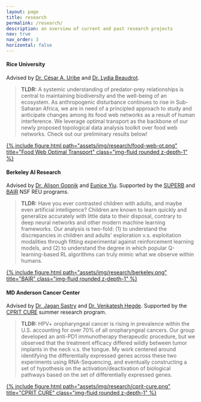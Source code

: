 ```yaml
---
layout: page
title: research
permalink: /research/
description: an overview of current and past research projects
nav: true
nav_order: 3
horizontal: false
---
```


#### **Rice University**

Advised by [Dr. C&eacute;sar A. Uribe](https://cauribe.rice.edu/) and [Dr. Lydia Beaudrot](https://lydiabeaudrot.weebly.com/).

> **TLDR:** A systemic understanding of predator-prey relationships is central to maintaining biodiversity and the well-being of an ecosystem. As anthropogenic disturbance continues to rise in Sub-Saharan Africa, we are in need of a principled approach to study and anticipate changes among its food web networks as a result of human interference. We leverage optimal transport as the backbone of our newly proposed topological data analysis toolkit over food web networks. Check out our preliminary results below!
<div class="row">
    <a href="/assets/pdf/food-web-ot.pdf">
        <div class="col-sm mt-3 mt-md-0">
            {% include figure.html path="assets/img/research/food-web-ot.png" title="Food Web Optimal Transport" class="img-fluid rounded z-depth-1" %}
        </div>
    </a>
</div>

#### **Berkeley AI Research**

Advised by [Dr. Alison Gopnik](http://www.gopniklab.berkeley.edu/alison) and [Eunice Yiu](https://www.linkedin.com/in/euniceyiu). Supported by the [SUPERB](https://eecs.berkeley.edu/resources/undergrads/research/superb) and [BAIR](https://bair.berkeley.edu/reu.html) NSF REU programs. 

> **TLDR:** Have you ever contrasted children with adults, and maybe even artificial intelligence? Children are known to learn quickly and generalize accurately with little data to their disposal, contrary to deep neural networks and other modern machine learning frameworks. Our analysis is two-fold: (1) to understand the discrepancies in children and adults' exploration v.s. exploitation modalities through fitting experimental against reinforcement learning models, and (2) to understand the degree in which popular Q-learning-based RL algorithms can truly mimic what we observe within humans.
<div class="row">
    <a href="/assets/pdf/berkeley.pdf">
        <div class="col-sm mt-3 mt-md-0">
            {% include figure.html path="assets/img/research/berkeley.png" title="BAIR" class="img-fluid rounded z-depth-1" %}
        </div>
    </a>
</div>


#### **MD Anderson Cancer Center**

Advised by [Dr. Jagan Sastry](https://faculty.mdanderson.org/profiles/jagannadha_sastry.html) and [Dr. Venkatesh Hegde](https://www.researchgate.net/profile/Venkatesh-Hegde). Supported by the [CPRIT CURE](https://www.mdanderson.org/education-training/degrees-programs/summer-research-programs/cprit-cure.html) summer research program. 

> **TLDR:** HPV+ oropharyngeal cancer is rising in prevalence within the U.S. accounting for over 70% of all oropharyngeal cancers. Our group developed an anti-PD1 immunotherapy therapeudic procedure, but we observed that the treatment efficacy differed wildly between tumor implants in the neck v.s. the tongue. My work centered around identifying the differentially expressed genes across these two experiments using RNA-Sequencing, and eventually constructing a set of hypothesis on the activation/deactivation of biological pathways based on the set of differentially expressed genes. 
<div class="row">
    <a href="/assets/pdf/cprit-cure.pdf">
        <div class="col-sm mt-3 mt-md-0">
            {% include figure.html path="assets/img/research/cprit-cure.png" title="CPRIT CURE" class="img-fluid rounded z-depth-1" %}
        </div>
    </a>
</div>